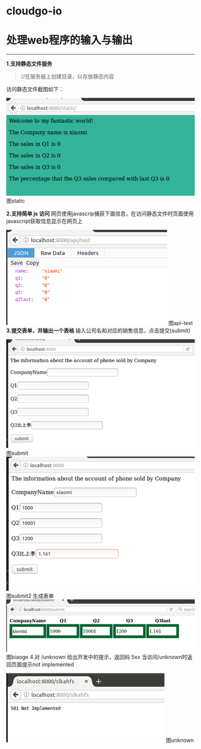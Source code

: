 # cloudgo-io

# 处理web程序的输入与输出
------
**1.支持静态文件服务**
> //在服务器上创建目录，以存放静态内容

访问静态文件截图如下：

 ![image](https://raw.githubusercontent.com/YlingMA/cloudgo-io/master/image/static.PNG)
图static

**2.支持简单 js 访问**
网页使用javascrip捕获下面信息，在访问静态文件时页面使用javascript获取信息显示在网页上

 ![image](https://raw.githubusercontent.com/YlingMA/cloudgo-io/master/image/api-test.PNG)
图api-test
**3.提交表单，并输出一个表格**
输入公司名和对应的销售信息，点击提交(submit)

 ![image](https://raw.githubusercontent.com/YlingMA/cloudgo-io/master/image/submit.PNG)
图submit
 ![image](https://raw.githubusercontent.com/YlingMA/cloudgo-io/master/image/submit2.PNG)
 图submit2
生成表单
![image](https://raw.githubusercontent.com/YlingMA/cloudgo-io/master/image/biaoge.PNG)
图biaoge
4.对 /unknown 给出开发中的提示，返回码 5xx
当访问/unknown时返回页面提示not implemented

![image](https://raw.githubusercontent.com/YlingMA/cloudgo-io/master/image/unknown.PNG)
图unknown
